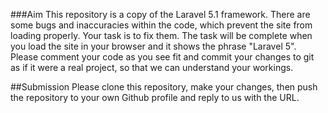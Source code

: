 ###Aim
This repository is a copy of the Laravel 5.1 framework. There are some bugs and inaccuracies within the code, which prevent the site from loading properly. Your task is to fix them. The task will be complete when you load the site in your browser and it shows the phrase "Laravel 5". Please comment your code as you see fit and commit your changes to git as if it were a real project, so that we can understand your workings.

##Submission
Please clone this repository, make your changes, then push the repository to your own Github profile and reply to us with the URL.